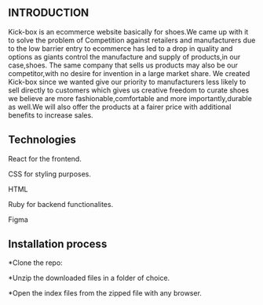 ## INTRODUCTION
Kick-box is an ecommerce website basically for shoes.We came up with it to solve the problem of Competition against retailers and manufacturers due to the low barrier entry to ecommerce has led to a drop in quality and options as giants control the manufacture and supply of products,in our case,shoes. The same company that sells us products may also be our competitor,with no desire for invention in a large market share.
We created Kick-box since we wanted give our priority to manufacturers less likely to sell directly to customers which gives us creative freedom to curate shoes we believe are more fashionable,comfortable and more importantly,durable as well.We will also offer the products at a fairer price with additional benefits to increase sales.

## Technologies
React for the frontend.

CSS for styling purposes.

HTML

Ruby for backend functionalites.

Figma

## Installation process
*Clone the repo:

*Unzip the downloaded files in a folder of choice.

*Open the index files from the zipped file with any browser.